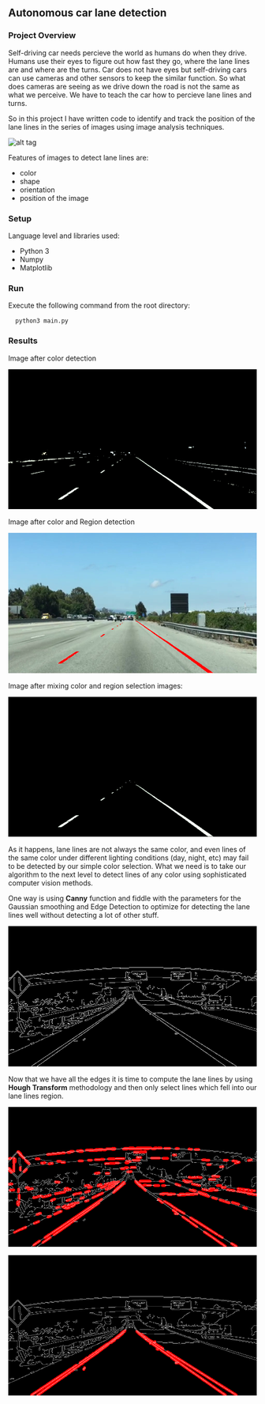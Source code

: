 
## Autonomous car lane detection

### Project Overview

Self-driving car needs percieve the world as humans do when they drive. Humans use their eyes to figure out how fast they go, where the lane lines are and where are the turns. Car does not have eyes but
self-driving cars can use cameras and other sensors to keep the similar function. So what does cameras are seeing as we drive down
the road is not the same as what we perceive. We have to teach the car how to percieve lane lines and turns.

So in this project I have written code to identify and track the position of the lane lines in the series of images using image
analysis techniques.

  ![alt tag](https://d17h27t6h515a5.cloudfront.net/topher/2016/August/57b4b3ff_test/test.jpg)

Features of images to detect lane lines are:
  * color
  * shape
  * orientation
  * position of the image


### Setup

Language level and libraries used:
  * Python 3
  * Numpy
  * Matplotlib


### Run
Execute the following command from the root directory:

  ```
    python3 main.py
  ```


### Results

Image after color detection

![alt tag](./imgs/color-lane-selection.jpg)

Image after color and Region detection

![alt tag](./imgs/region-lane-selection.jpg)

Image after mixing color and region selection images:

![alt tag](./imgs/region-color-lane-selection.jpg)

As it happens, lane lines are not always the same color, and even lines of the same color under different lighting conditions (day, night, etc) may fail to be detected by our simple color selection. What we need is to take our algorithm to the next level to detect lines of any color using sophisticated computer vision methods.

One way is using **Canny** function and fiddle with the parameters for the Gaussian smoothing and Edge Detection to optimize for detecting the lane lines well without detecting a lot of other stuff.

![alt tag](./imgs/img2-edge-select-lane-selection.jpg)


Now that we have all the edges it is time to compute the lane lines by using **Hough Transform** methodology and then only select lines which fell into our lane lines region.


![alt tag](./imgs/img2-hough-transform-lane-selection.jpg)

![alt tag](./imgs/img2-hough-transform-region-lane-selection.jpg)
